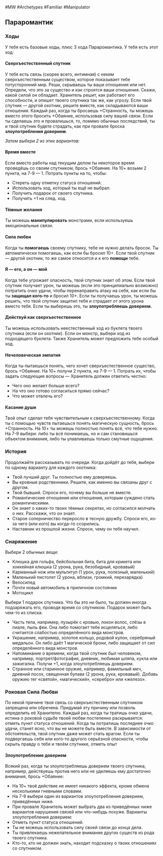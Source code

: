 #MW #Archetypes #Familiar #Manipulator 

## Параромантик

### Ходы
У тебя есть базовые ходы, плюс 3 хода Параромантика. У тебя есть этот ход: 

#### Сверхъестественный спутник
У тебя есть связь (скорее всего, интимная) с неким сверхъестественным существом, которое показывает тебе потусторонний мир. Реши, скрываешь ты ваши отношения или нет. Определи, что это за существо и как строятся ваши отношения. Скажи, какой силой он обладает. 
Хранитель решит, как работают его способности, и опишет твоего спутника так же, как угрозу. 
Если твой спутник — другой охотник, решите вместе, как складываются ваши отношения. 
Каждый раз, когда ты бросаешь +Странность, ты можешь вместо этого бросить +Обаяние, использовав силу вашей связи. Если ты сделаешь это и провалишься, то, помимо обычных последствий, ты и твой спутник будете страдать, как при провале броска **злоупотребления доверием**. 

*Затем выбери 2 из этих вариантов:* 
#### Время вместе
Если вместо работы над текущим делом ты некоторое время проведёшь со своим спутником, брось +Обаяние. На 10+ возьми 2 пункта, на 7-9 — 1. Потрать пункты на то, чтобы: 
-  Стереть одну отметку статуса отношений. 
-  Использовать ход, который ты ещё не выбрал. 
-  Получить подарок от своего спутника. 
-  Получить +1 на след. ход. 

#### Тёмные желания
Ты можешь **манипулировать** монстрами, если используешь эмоциональные связи. 

#### Сила любви
Когда ты **помогаешь** своему спутнику, тебе не нужно делать бросок. Ты автоматически помогаешь, как если бы бросил 10+. Если твой спутник — другой охотник, то же самое относится и к его **помощи** тебе. 

#### Я — его, а он — мой
Когда тебе угрожает опасность, твой спутник знает об этом. Если твой спутник получает урон, ты можешь (если это принципиально возможно) потратить очко удачи, чтобы перенаправить атаку на себя, как если бы ты **защищал кого-то** и бросил 10+. Если ты получаешь урон, ты можешь решить, что твой спутник защитил тебя и страдает от этого урона вместо тебя. Если ты выберешь это, ты **злоупотребляешь доверием.** 

#### Действуй как сверхъестественное
Ты можешь использовать неестественный ход из буклета твоего спутника (если он охотник). Если он монстр, выбери ход из подходящего буклета. Также Хранитель может предложить тебе особый ход. 

#### Нечеловеческая эмпатия
Когда ты пытаешься понять, чего хочет сверхъестественное существо, брось +Обаяние. На 10+ получи 2 пункта, на 7-9 — 1. Потрать их, чтобы задать следующие вопросы — Хранитель должен ответить честно: 
-  Чего оно желает больше всего? 
-  На что оно готово согласиться прямо сейчас? 
-  Что может отвлечь его? 

#### Касание души
Твой опыт сделал тебя чувствительным к сверхъестественному. Когда ты с помощью чувств пытаешься понять магическую сущность, брось +Странность. На 10+ ты можешь полностью понять всё, что тебе нужно. На 7-9 выбери: либо ты всё понимаешь, но и сам становишься объектом внимания, либо ты улавливаешь только смутные ощущения. 

### История
Продолжайте рассказывать по очереди. Когда дойдёт до тебя, выбери по одному варианту для каждого охотника: 
-  Твой лучший друг. Ты полностью ему доверяешь. 
-  Вы кровные родственники. Решите, как именно вы связаны друг с другом. 
-  Твой бывший. Спроси его, почему вы больше не вместе. 
-  Романтические отношения или отношения, которым суждено стать романтическими. 
-  Он знает о каких-то твоих тёмных секретах, но согласился молчать о них. Расскажи, что он знает. 
-  Старое соперничество переросло в тесную дружбу. Спроси его, из-за чего (или кого) вы когда-то ссорились. 
-  Наставник из прошлой жизни. Спроси, чему он тебя научил. 

### Снаряжение
Выбери 2 обычных вещи: 
- Клюшка для гольфа, бейсбольная бита, бита для крикета или хоккейная клюшка (2 урона, рука, безобидный, кровавый) 
- Карманный нож или мультитул (1 урон, рука, полезный, маленький) 
- Маленький пистолет (2 урона, вблизи, громкий, перезарядка) 
- Велосипед 
- Почти новый автомобиль в приличном состоянии 
- Мотоцикл 
 
Выбери 1 подарок спутника. Что бы это ни было, ты должен иногда подзаряжать его, проводя время со спутником. Подарок может быть чем-то из списка: 
- Часть тела, например, пузырёк с кровью, локон волос, слёзы в пиале, пыль феи. Она либо помогает тебе исцеляться, либо считается слабостью определённого вида монстров. 
- Украшение, например, золотое кольцо, родовой кулон, серебряный медальон. Он либо даёт 1 магической брони, либо защищает от сил определённого вида монстров. 
- Напоминание о времени, когда твой спутник был человеком, например, портрет/фотография, дневник, любимая шляпа, кукла или зажигалка. Получи +1, когда злоупотребляешь доверием. 
- Странное или старинное оружие, например, фамильный меч, древний посох, священная булава (2 урона, рука, кровавый). Добавь оружию тег «святой», «магический», «серебро» или «железо».


### Роковая Сила Любви
По некой причине твоя связь со сверхъестественным спутником запрещена или обречена. Придумай эту причину или позволь определить её Хранителю. Каждый раз, когда ты тратишь очко удачи, истина о роковой судьбе твоей любви постепенно раскрывается: отметь пункт статуса отношений. Когда ты потратишь последнее очко удачи, станет ясно, что вы не можете быть вместе. В зависимости от обстоятельств, твой спутник даже может стать врагом. Если ты подвергаешь себя или кого-то другого серьёзной опасности, чтобы скрыть правду о тебе и твоём спутнике, отметь опыт

#### Злоупотребление доверием
Всякий раз, когда ты злоупотребляешь доверием твоего спутника, например, действуешь против него или не уделяешь ему достаточно внимания, брось +Обаяние: 
-  На 10+ твоё действие не имеет никакого эффекта, кроме обмена несколькими гневными словами. 
-  На 7-9 выбери один из вариантов злоупотребления доверием, приведённых ниже. 
-  При провале Хранитель может выбрать два из приведённых ниже вариантов нарушения связей или что-нибудь похуже. 
Варианты злоупотребления доверием: 
-  Отметь пункт статуса отношений. 
-  Ты не можешь использовать силу своей связи до конца дела. 
-  Ты привлекаешь нежелательное внимание других существ из рода твоего спутника. 
-  Кто-то, кто не должен знать, находит подсказку о твоих отношениях со спутником.